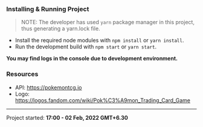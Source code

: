 ### Installing & Running Project

> NOTE: The developer has used `yarn` package manager in this project, thus generating a yarn.lock file.

- Install the required node modules with `npm install` or `yarn install`.
- Run the development build with `npm start` or `yarn start`.

**You may find logs in the console due to development environment.**

### Resources

- API: <https://pokemontcg.io>
- Logo: <https://logos.fandom.com/wiki/Pok%C3%A9mon_Trading_Card_Game>

---

Project started: **17:00 - 02 Feb, 2022 GMT+6.30**
